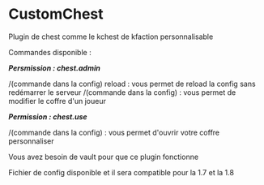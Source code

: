 # CustomChest

Plugin de chest comme le kchest de kfaction personnalisable

Commandes disponible :


***Persmission : chest.admin***

/(commande dans la config) reload : vous permet de reload la config sans redémarrer le serveur
/(commande dans la config) <joueur> : vous permet de modifier le coffre d'un joueur
  
***Permission : chest.use***

/(commande dans la config) : vous permet d'ouvrir votre coffre personnaliser

Vous avez besoin de vault pour que ce plugin fonctionne

Fichier de config disponible et il sera compatible pour la 1.7 et la 1.8
